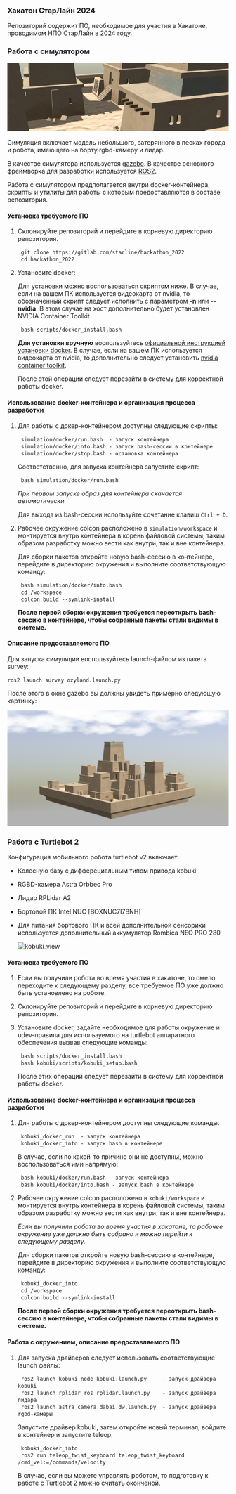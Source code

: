 <!-- Written by Nikolay Dema <ndema2301@gmail.com>, September 2022 -->

### Хакатон СтарЛайн 2024

Репозиторий содержит ПО, необходимое для участия в Хакатоне, проводимом
НПО СтарЛайн в 2024 году.

### Работа с симулятором

![bereg_in_ozyland](docs/pics/bereg_in_ozyland.gif)

Симуляция включает модель небольшого, затерянного в песках города и робота,
имеющего на борту rgbd-камеру и лидар.

В качестве симулятора используется [gazebo](https://classic.gazebosim.org/).
В качестве основного фреймворка для разработки используется
[ROS2](https://docs.ros.org/en/galactic/).

Работа с симулятором предполагается внутри docker-контейнера, скрипты и
утилиты для работы с которым предоставляются в составе репозитория.

#### Установка требуемого ПО

1. Склонируйте репозиторий и перейдите в корневую директорию репозитория.

        git clone https://gitlab.com/starline/hackathon_2022
        cd hackathon_2022

2. Установите docker:

    Для установки можно воспользоваться скриптом ниже. В случае, если на вашем
    ПК используется видеокарта от nvidia, то обозначенный скрипт следует
    исполнить с параметром **-n** или **--nvidia**. В этом случае на хост
    дополнительно будет установлен NVIDIA Container Toolkit

        bash scripts/docker_install.bash

    **Для установки вручную** воспользуйтесь
    [официальной инструкцией установки docker](https://docs.docker.com/install/linux/docker-ce/ubuntu/).
    В случае, если на вашем ПК используется видеокарта от nvidia, то дополнительно
    следует установить [nvidia container toolkit](https://github.com/NVIDIA/nvidia-docker).

    После этой операции следует перезайти в систему для корректной работы docker.


#### Использование docker-контейнера и организация процесса разработки

1. Для работы с докер-контейнером доступны следующие скрипты:

        simulation/docker/run.bash  - запуск контейнера
        simulation/docker/into.bash - запуск bash-сессии в контейнере
        simulation/docker/stop.bash - остановка контейнера

    Соответственно, для запуска контейнера запустите скрипт:

        bash simulation/docker/run.bash

    _При первом запуске образ для контейнера скачается автоматически._

    Для выхода из bash-сессии используйте сочетание клавиш ```Ctrl + D```.

2. Рабочее окружение colcon расположено в ```simulation/workspace``` и монтируется
внутрь контейнера в корень файловой системы, таким образом разработку можно
вести как внутри, так и вне контейнера.

    Для сборки пакетов откройте новую bash-сессию в контейнере, перейдите в
    директорию окружения и выполните соответствующую команду:

        bash simulation/docker/into.bash
        cd /workspace
        colcon build --symlink-install

    **После первой сборки окружения требуется переоткрыть bash-сессию в контейнере,
    чтобы собранные пакеты стали видимы в системе.**


#### Описание предоставляемого ПО

Для запуска симуляции воспользуйтесь launch-файлом из пакета survey:

    ros2 launch survey ozyland.launch.py

После этого в окне gazebo вы должны увидеть примерно следующую картинку:

![turtletown_gazebo](docs/pics/ozyland.png)

### Работа с Turtlebot 2

Конфигурация мобильного робота turtlebot v2 включает:

* Колесную базу с дифферециальным типом привода kobuki

* RGBD-камера ​Astra Orbbec Pro

* Лидар ​RPLidar A2​

* Бортовой ПК ​Intel NUC [BOXNUC7I7BNH]

* Для питания бортового ПК и всей дополнительной сенсорики используется дополнительный аккумулятор Rombica NEO PRO 280

    ![kobuki_view](docs/pics/kobuki_view.png)

#### Установка требуемого ПО

1. Если вы получили робота во время участия в хакатоне, то смело переходите к следующему разделу, все требуемое ПО уже должно быть установлено на роботе.

2. Склонируйте репозиторий и перейдите в корневую директорию репозитория.

3. Установите docker, задайте необходимое для работы окружение и udev-правила для используемого на turtlebot аппаратного обеспечения вызвав следующие команды:

        bash scripts/docker_install.bash
        bash kobuki/scripts/kobuki_setup.bash

    После этих операций следует перезайти в систему для корректной работы docker.


#### Использование docker-контейнера и организация процесса разработки

1. Для работы с докер-контейнером доступны следующие команды.

        kobuki_docker_run  - запуск контейнера
        kobuki_docker_into - запуск bash в контейнере

    В случае, если по какой-то причине они не доступны, можно воспользоваться ими напрямую:

        bash kobuki/docker/run.bash - запуск контейнера
        bash kobuki/docker/into.bash - запуск bash в контейнере


2. Рабочее окружение colcon расположено в ```kobuki/workspace``` и монтируется
внутрь контейнера в корень файловой системы, таким образом разработку можно
вести как внутри, так и вне контейнера.

    *Если вы получили робота во время участия в хакатоне, то рабочее окружение уже должно быть собрано и можно перейти к следующему разделу.*

    Для сборки пакетов откройте новую bash-сессию в контейнере, перейдите в
    директорию окружения и выполните соответствующую команду:

        kobuki_docker_into
        cd /workspace
        colcon build --symlink-install

    **После первой сборки окружения требуется переоткрыть bash-сессию в контейнере,
    чтобы собранные пакеты стали видимы в системе.**

#### Работа с окружением, описание предоставляемого ПО

1. Для запуска драйверов следует использовать соответствующие launch файлы:

        ros2 launch kobuki_node kobuki.launch.py     - запуск драйвера kobuki
        ros2 launch rplidar_ros rplidar.launch.py    - запуск драйвера лидара
        ros2 launch astra_camera dabai_dw.launch.py  - запуск драйвера rgbd-камеры

    Запустите драйвер kobuki, затем откройте новый терминал, войдите в контейнер и запустите teleop:

        kobuki_docker_into
        ros2 run teleop_twist_keyboard teleop_twist_keyboard /cmd_vel:=/commands/velocity

     В случае, если вы можете управлять роботом, то подготовку к работе с Turtlebot 2 можно считать оконченой.
